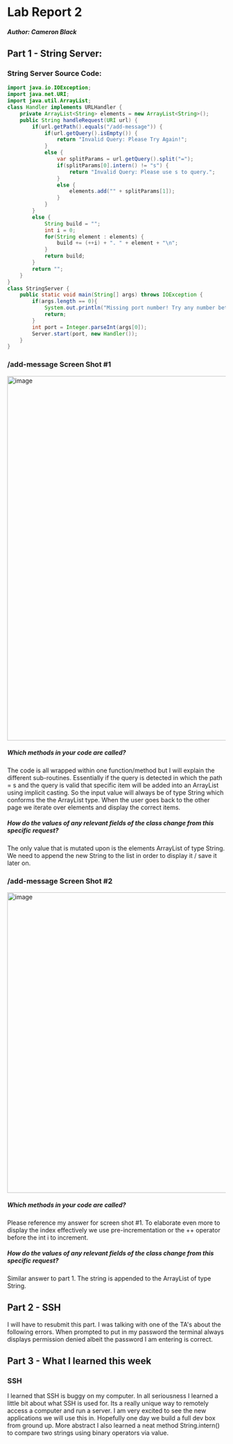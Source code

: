 # Lab Report 2
##### Author: Cameron Black
## Part 1 - String Server:
### String Server Source Code:

``` Java
import java.io.IOException;
import java.net.URI;
import java.util.ArrayList;
class Handler implements URLHandler {
    private ArrayList<String> elements = new ArrayList<String>();
    public String handleRequest(URI url) {
        if(url.getPath().equals("/add-message")) {
            if(url.getQuery().isEmpty()) {
                return "Invalid Query: Please Try Again!";
            }
            else {
                var splitParams = url.getQuery().split("=");
                if(splitParams[0].intern() != "s") {
                    return "Invalid Query: Please use s to query.";
                }
                else {
                    elements.add("" + splitParams[1]);
                }
            }
        }
        else {
            String build = "";
            int i = 0;
            for(String element : elements) {
                build += (++i) + ". " + element + "\n";
            }
            return build;
        }
        return "";
    }
}
class StringServer {
    public static void main(String[] args) throws IOException {
        if(args.length == 0){
            System.out.println("Missing port number! Try any number between 1024 to 49151");
            return;
        }
        int port = Integer.parseInt(args[0]);
        Server.start(port, new Handler());
    }
}
```
### /add-message Screen Shot #1
<img width="838" alt="image" src="https://github.com/camman00/cse15l-lab-reports/assets/20690269/e9c5c909-358f-4128-ab16-ccbcd9805a3f">

##### Which methods in your code are called?
The code is all wrapped within one function/method but I will explain the different sub-routines. Essentially if the query is detected in which the path = s and the query is valid that specific item will be added into an ArrayList using implicit casting. So the input value will always be of type String which conforms the the ArrayList type. When the user goes back to the other page we iterate over elements and display the correct items.
##### How do the values of any relevant fields of the class change from this specific request?
The only value that is mutated upon is the elements ArrayList of type String. We need to append the new String to the list in order to display it / save it later on.

### /add-message Screen Shot #2
<img width="691" alt="image" src="https://github.com/camman00/cse15l-lab-reports/assets/20690269/57eae314-101c-46f8-bbbb-fa703cec7053">

##### Which methods in your code are called?
Please reference my answer for screen shot #1. To elaborate even more to display the index effectively we use pre-incrementation or the ++ operator before the int i to increment.
##### How do the values of any relevant fields of the class change from this specific request?
Similar answer to part 1. The string is appended to the ArrayList of type String.

## Part 2 - SSH
I will have to resubmit this part. I was talking with one of the TA's about the following errors. When prompted to put in my password the terminal always displays permission denied albeit the password I am entering is correct. 

## Part 3 - What I learned this week
### SSH
I learned that SSH is buggy on my computer. In all seriousness 
I learned a little bit about what SSH is used for. Its a really unique way to remotely access a computer and run a server. I am very excited to see the new applications we will use this in. Hopefully one day we build a full dev box from ground up. More abstract I also learned a neat method String.intern() to compare two strings using binary operators via value.
